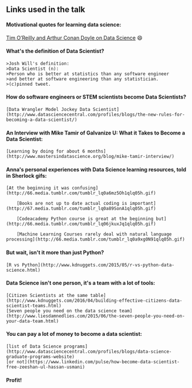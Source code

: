 ##	Links used in the talk

####	Motivational quotes for learning data science:
  [Tim O’Reilly and Arthur Conan Doyle on Data Science](https://www.springboard.com/blog/41-shareable-data-quotes/)
    :smile:
####	What's the definition of Data Scientist?
	>Josh Will's definition:
	>Data Scientist (n):
	>Person who is better at statistics than any software engineer
	>and better at software engineering than any statistician. 
	>(c)pinned tweet.
  
####	How do software engineers or STEM scientists become Data Scientists?
	[Data Wrangler Model Jockey Data Scientist](http://www.datasciencecentral.com/profiles/blogs/the-new-rules-for-becoming-a-data-scientist/)
	
####	An Interview with Mike Tamir of Galvanize U: What it Takes to Become a Data Scientist:
	[Learning by doing for about 6 months](http://www.mastersindatascience.org/blog/mike-tamir-interview/) 

####	Anna's personal experiences with Data Science learning resources, told in Sherlock gifs:

	[At the beginning it was confusing](http://66.media.tumblr.com/tumblr_lq0a6mz5Oh1qlq05h.gif)
    
    	[Books are not up to date actual coding is important](http://67.media.tumblr.com/tumblr_lq0a89SonA1qlq05h.gif)
    
    	[Codeacademy Python course is great at the beginning but](http://66.media.tumblr.com/tumblr_lq06jkuxJq1qlq05h.gif)
    
    	[Machine Learning Courses rarely deal with natural language processing](http://66.media.tumblr.com/tumblr_lq0a9xg0N91qlq05h.gif)
    
####	But wait, isn't it more than just Python?
	[R vs Python](http://www.kdnuggets.com/2015/05/r-vs-python-data-science.html)

####	Data Science isn't one person, it's a team with a lot of tools:
	[Citizen Scientists at the same table](http://www.kdnuggets.com/2016/04/building-effective-citizens-data-scientist-teams.html)
	[Seven people you need on the data science team](http://www.liesdamnedlies.com/2015/06/the-seven-people-you-need-on-your-data-team.html)
	
####	You can pay a lot of money to become a data scientist:
	[list of Data Science programs](http://www.datasciencecentral.com/profiles/blogs/data-science-graduate-programs-website)
	[or not](https://www.linkedin.com/pulse/how-become-data-scientist-free-zeeshan-ul-hassan-usmani)
	
####	Profit!










